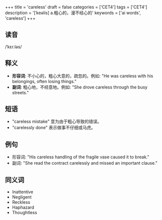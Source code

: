 +++
title = 'careless'
draft = false
categories = ['CET4']
tags = ['CET4']
description = '[ˈkeəlis] a.粗心的，漫不经心的'
keywords = ['ai words', 'careless']
+++

## 读音
/ˈkɛr.ləs/

## 释义
- **形容词**: 不小心的，粗心大意的，疏忽的。例如: "He was careless with his belongings, often losing things."
- **副词**: 粗心地，不经意地。例如: "She drove careless through the busy streets."

## 短语
- "careless mistake" 意为由于粗心导致的错误。
- "carelessly done" 表示做事不仔细或马虎。

## 例句
- 形容词: "His careless handling of the fragile vase caused it to break."
- 副词: "She read the contract carelessly and missed an important clause."

## 同义词
- Inattentive
- Negligent
- Reckless
- Haphazard
- Thoughtless
